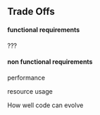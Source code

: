 
## Trade Offs

#### functional requirements

???


#### non functional requirements

performance

resource usage 

How well code can evolve